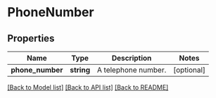 # PhoneNumber

## Properties
Name | Type | Description | Notes
------------ | ------------- | ------------- | -------------
**phone_number** | **string** | A telephone number. | [optional] 

[[Back to Model list]](../README.md#documentation-for-models) [[Back to API list]](../README.md#documentation-for-api-endpoints) [[Back to README]](../README.md)


